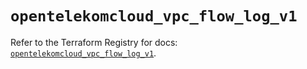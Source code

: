 # `opentelekomcloud_vpc_flow_log_v1`

Refer to the Terraform Registry for docs: [`opentelekomcloud_vpc_flow_log_v1`](https://registry.terraform.io/providers/opentelekomcloud/opentelekomcloud/1.36.4/docs/resources/vpc_flow_log_v1).
